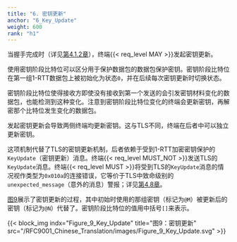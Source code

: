 ```yaml
---
title: "6. 密钥更新"
anchor: "6_Key_Update"
weight: 600
rank: "h1"
---
```


当握手完成时（详见[第4.1.2章](#4.1.2_Handshake_Confirmed)），终端{{< req_level MAY >}}发起密钥更新。

使用密钥阶段比特位可以区分用于保护数据包的数据包保护密钥。密钥阶段比特位在第一组1-RTT数据包上被初始化为状态`0`，并在后续每次密钥更新时切换状态。

密钥阶段比特位使得接收方即使没有接收到第一个发送的会引发密钥材料变化的数据包，也能检测到这种变化。注意到密钥阶段比特位变化的终端会更新密钥，再解密那个比特位发生变化的数据包。

发起密钥更新会导致两侧终端均更新密钥。这与TLS不同，终端在后者中可以独立更新密钥。

这项机制代替了TLS的密钥更新机制，后者依赖于受到1-RTT加密密钥保护的`KeyUpdate`（密钥更新）消息。终端{{< req_level MUST_NOT >}}发送TLS的`KeyUpdate`消息。终端{{< req_level MUST >}}将受到TLS的`KeyUpdate`消息的情况视作类型为`0x010a`的连接错误，它等价于TLS中致命级别的`unexpected_message`（意外的消息）警报；详见[第4.8章](#4.8_TLS_Errors)。

[图9](#Figure_9_Key_Update)展示了密钥更新的过程，其中初始时使用的那组密钥（标记为`@M`）被更新后的密钥（标记为`@N`）代替了。密钥阶段比特位的值用中括号`[]`来表示。

{{< block_img
indx="Figure_9_Key_Update"
title="图9：密钥更新"
src="/RFC9001_Chinese_Translation/images/Figure_9_Key_Update.svg" >}}
